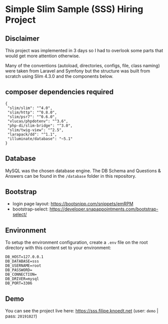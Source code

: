 # Simple Slim Sample (SSS) Hiring Project

## Disclaimer

This project was implemented in 3 days so I had to overlook some parts that would get more attention otherwise.

Many of the conventions (autoload, directories, configs, file, class naming) were taken from Laravel and Symfony but the structure was built from scratch using Slim 4.3.0 and the components below.

## composer dependencies required
 ```
{
  "slim/slim": "^4.0",
  "slim/http": "^0.8.0",
  "slim/psr7": "^0.6.0",
  "vlucas/phpdotenv": "^3.6",
  "php-di/slim-bridge": "^3.0",
  "slim/twig-view": "^2.5",
  "larapack/dd": "^1.1",
  "illuminate/database": "~5.1"
}
  ```

## Database

MySQL was the chosen database engine. The DB Schema and Questions & Answers can be found in the `/database` folder in this repository.

## Bootstrap
  * login page layout:  https://bootsnipp.com/snippets/emRPM
  * bootstrap-select: https://developer.snapappointments.com/bootstrap-select/

## Environment

To setup the environment configuration, create a `.env` file on the root directory with this content set to your environment:
```
DB_HOST=127.0.0.1
DB_DATABASE=sss
DB_USERNAME=root
DB_PASSWORD=
DB_CONNECTION=
DB_DRIVER=mysql
DB_PORT=3306
```

## Demo

You can see the project live here: https://sss.filipe.knoedt.net (user: `demo` | pass: `20191027`)
